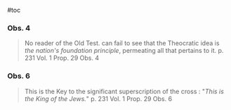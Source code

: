 #toc

### Obs. 4
> No reader of the Old Test. can fail to see that the Theocratic idea is *the nation's foundation principle*, permeating all that pertains to it.
> p. 231 Vol. 1 Prop. 29 Obs. 4

### Obs. 6
> This is the Key to the significant superscription of the cross : "*This is the King of the Jews.*"
> p. 231 Vol. 1 Prop. 29 Obs. 6
